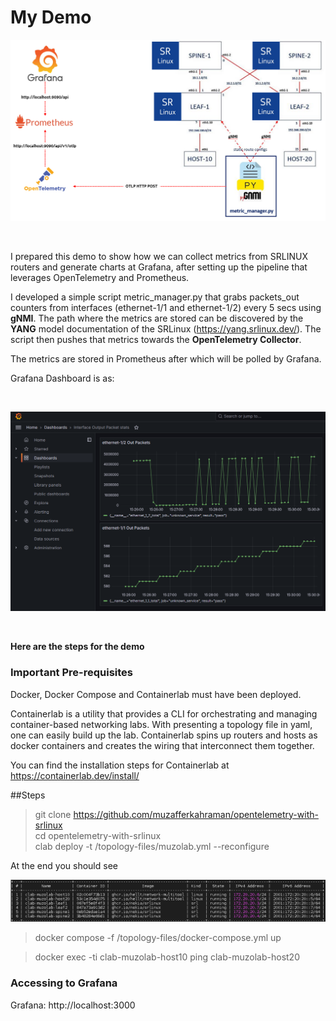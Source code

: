 # My Demo

![](pics/demo_topology.png)

<br/>

I prepared this demo to show how we can collect metrics from SRLINUX routers and generate charts at Grafana, after setting up the pipeline that leverages OpenTelemetry and Prometheus.

I developed a simple script metric_manager.py that grabs packets_out counters from interfaces (ethernet-1/1 and ethernet-1/2) every 5 secs using **gNMI**. 
The path where the metrics are stored can be discovered by the **YANG** model documentation of the SRLinux (https://yang.srlinux.dev/). The script then pushes that metrics towards the **OpenTelemetry Collector**.

The metrics are stored in Prometheus after which will be polled by Grafana.

Grafana Dashboard is as:

<br/>

![](pics/grafana_dashboard.png)


<br/>

**Here are the steps for the demo**

### Important Pre-requisites
Docker, Docker Compose and Containerlab must have been deployed.

Containerlab is a utility that provides a CLI for orchestrating and managing container-based networking labs. With presenting a topology file in yaml, one can easily build up the lab. Containerlab spins up routers and hosts as docker containers and creates the wiring  that interconnect them together.

You can find the installation steps for Containerlab at <br/>
https://containerlab.dev/install/

##Steps
<br>

> git clone https://github.com/muzafferkahraman/opentelemetry-with-srlinux <br>
> cd opentelemetry-with-srlinux <br>
> clab deploy -t  /topology-files/muzolab.yml --reconfigure <br>

At the end you should see

![](pics/clab_result.png)

> docker compose -f /topology-files/docker-compose.yml up

> docker exec -ti  clab-muzolab-host10 ping clab-muzolab-host20





### Accessing to Grafana

Grafana: http://localhost:3000


